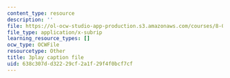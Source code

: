 ```yaml
---
content_type: resource
description: ''
file: https://ol-ocw-studio-app-production.s3.amazonaws.com/courses/8-01sc-classical-mechanics-fall-2016/638c307dd32229cf2a1f29f4f0bcf7cf_ThZH56PUwNc.srt
file_type: application/x-subrip
learning_resource_types: []
ocw_type: OCWFile
resourcetype: Other
title: 3play caption file
uid: 638c307d-d322-29cf-2a1f-29f4f0bcf7cf
---
```

